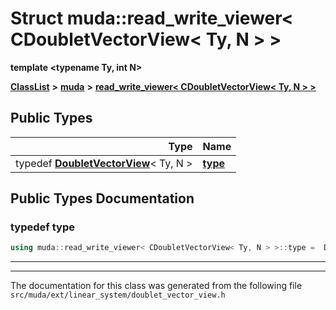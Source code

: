 

# Struct muda::read\_write\_viewer&lt; CDoubletVectorView&lt; Ty, N &gt; &gt;

**template &lt;typename Ty, int N&gt;**



[**ClassList**](annotated.md) **>** [**muda**](namespacemuda.md) **>** [**read\_write\_viewer&lt; CDoubletVectorView&lt; Ty, N &gt; &gt;**](structmuda_1_1read__write__viewer_3_01_c_doublet_vector_view_3_01_ty_00_01_n_01_4_01_4.md)






















## Public Types

| Type | Name |
| ---: | :--- |
| typedef [**DoubletVectorView**](classmuda_1_1_doublet_vector_view_base.md)&lt; Ty, N &gt; | [**type**](#typedef-type)  <br> |
















































## Public Types Documentation




### typedef type 

```C++
using muda::read_write_viewer< CDoubletVectorView< Ty, N > >::type =  DoubletVectorView<Ty, N>;
```




<hr>

------------------------------
The documentation for this class was generated from the following file `src/muda/ext/linear_system/doublet_vector_view.h`

